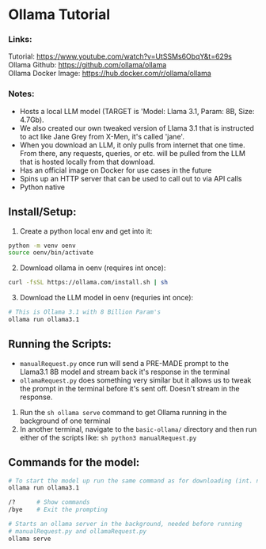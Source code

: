 # Ollama Tutorial

### Links:
Tutorial: https://www.youtube.com/watch?v=UtSSMs6ObqY&t=629s  
Ollama Github: https://github.com/ollama/ollama  
Ollama Docker Image: https://hub.docker.com/r/ollama/ollama  

### Notes:
- Hosts a local LLM model (TARGET is 'Model: Llama 3.1, Param: 8B, Size: 4.7Gb). 
- We also created our own tweaked version of Llama 3.1 that is instructed
to act like Jane Grey from X-Men, it's called 'jane'.
- When you download an LLM, it only pulls from internet that one time. From
there, any requests, queries, or etc. will be pulled from the LLM that is
hosted locally from that download.
- Has an official image on Docker for use cases in the future
- Spins up an HTTP server that can be used to call out to via API calls
- Python native

## Install/Setup:
1. Create a python local env and get into it:
```sh
python -m venv oenv
source oenv/bin/activate
```

2. Download ollama in oenv (requires int once):
```sh
curl -fsSL https://ollama.com/install.sh | sh
```

3. Download the LLM model in oenv (requries int once):
```sh
# This is Ollama 3.1 with 8 Billion Param's
ollama run ollama3.1
```

## Running the Scripts:
- `manualRequest.py` once run will send a PRE-MADE prompt to the Llama3.1 8B model
and stream back it's response in the terminal
- `ollamaRequest.py` does something very similar but it allows us to tweak the
prompt in the terminal before it's sent off. Doesn't stream in the response.  

1. Run the ```sh ollama serve``` command to get Ollama running in the background of
one terminal
2. In another terminal, navigate to the `basic-ollama/` directory and then run either
of the scripts like: ```sh python3 manualRequest.py```

## Commands for the model:
```sh
# To start the model up run the same command as for downloading (int. not req.)
ollama run ollama3.1

/?      # Show commands
/bye    # Exit the prompting

# Starts an ollama server in the background, needed before running
# manualRequest.py and ollamaRequest.py
ollama serve
```